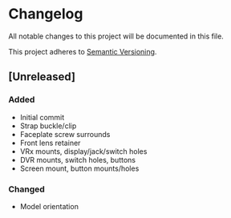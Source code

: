 # Changelog
All notable changes to this project will be documented in this file.

This project adheres to [Semantic Versioning](http://semver.org/spec/v2.0.0.html).

## [Unreleased]
### Added
* Initial commit
* Strap buckle/clip
* Faceplate screw surrounds
* Front lens retainer
* VRx mounts, display/jack/switch holes
* DVR mounts, switch holes, buttons
* Screen mount, button mounts/holes

### Changed
* Model orientation
